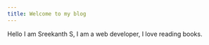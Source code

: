 ```yaml
---
title: Welcome to my blog
---
```


Hello I am Sreekanth S, I am a web developer, I love reading books.
